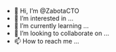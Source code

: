 - 👋 Hi, I’m @ZabotaCTO
- 👀 I’m interested in ...
- 🌱 I’m currently learning ...
- 💞️ I’m looking to collaborate on ...
- 📫 How to reach me ...

<!---
ZabotaCTO/ZabotaCTO is a ✨ special ✨ repository because its `README.md` (this file) appears on your GitHub profile.
You can click the Preview link to take a look at your changes.
--->
